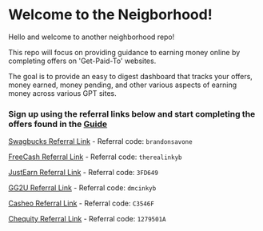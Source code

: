 # Welcome to the Neigborhood!

Hello and welcome to another neighborhood repo!

This repo will focus on providing guidance to earning money online by completing offers on 'Get-Paid-To' websites.

The goal is to provide an easy to digest dashboard that tracks your offers, money earned, money pending, and other various aspects of earning money across various GPT sites. 

### Sign up using the referral links below and start completing the offers found in the [Guide](Guides/README.md)

[Swagbucks Referral Link](https://www.swagbucks.com/profile/brandonsavone) - Referral code: `brandonsavone`

[FreeCash Referral Link](https://freecash.com/r/therealinkyb) - Referral code: `therealinkyb`

[JustEarn Referral Link](https://justearn.gg/3FD649) - Referral code: `3FD649`

[GG2U Referral Link](https://premium.gg2u.org?referrer=dmcinkyb) - Referral code: `dmcinkyb`

[Casheo Referral Link](https://casheo.co/C3546F) - Referral code: `C3546F`

[Chequity Referral Link](https://chequity.io/ref/1279501A) - Referral code: `1279501A`
